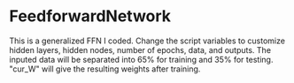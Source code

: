 # FeedforwardNetwork
This is a generalized FFN I coded. Change the script variables to customize hidden layers, hidden nodes, number of epochs, data,
and outputs. The inputed data will be separated into 65% for training and 35% for testing. "cur_W" will give the resulting weights 
after training.
